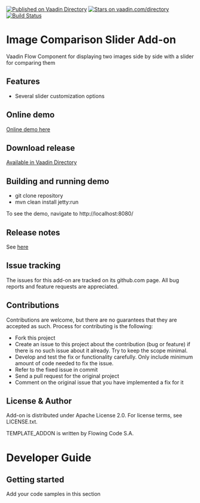 [![Published on Vaadin Directory](https://img.shields.io/badge/Vaadin%20Directory-published-00b4f0.svg)](https://vaadin.com/directory/component/image-comparison-slider-addon)
[![Stars on vaadin.com/directory](https://img.shields.io/vaadin-directory/star/image-comparison-slider-addon.svg)](https://vaadin.com/directory/component/image-comparison-slider-addon)
[![Build Status](https://jenkins.flowingcode.com/job/ImageComparisonSlider-addon/badge/icon)](https://jenkins.flowingcode.com/job/image-comparison-slider-addon)

# Image Comparison Slider Add-on

Vaadin Flow Component for displaying two images side by side with a slider for comparing them

## Features

* Several slider customization options

## Online demo

[Online demo here](http://addonsv14.flowingcode.com/ics)

## Download release

[Available in Vaadin Directory](https://vaadin.com/directory/component/image-comparison-slider-addon)

## Building and running demo

- git clone repository
- mvn clean install jetty:run

To see the demo, navigate to http://localhost:8080/

## Release notes

See [here](https://github.com/FlowingCode/ImageComparisonSliderAddon/releases)

## Issue tracking

The issues for this add-on are tracked on its github.com page. All bug reports and feature requests are appreciated. 

## Contributions

Contributions are welcome, but there are no guarantees that they are accepted as such. Process for contributing is the following:

- Fork this project
- Create an issue to this project about the contribution (bug or feature) if there is no such issue about it already. Try to keep the scope minimal.
- Develop and test the fix or functionality carefully. Only include minimum amount of code needed to fix the issue.
- Refer to the fixed issue in commit
- Send a pull request for the original project
- Comment on the original issue that you have implemented a fix for it

## License & Author

Add-on is distributed under Apache License 2.0. For license terms, see LICENSE.txt.

TEMPLATE_ADDON is written by Flowing Code S.A.

# Developer Guide

## Getting started

Add your code samples in this section